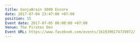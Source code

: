 ```yaml
---
title: GanjaBrain 3000 Encore
date: 2017-07-04 23:47:00 +07:00
position: 15
Event date: 2017-07-05 00:00:00 +07:00
Venue: The Pirates Den
Event URL: https://www.facebook.com/events/1619390174739072/
---
```


